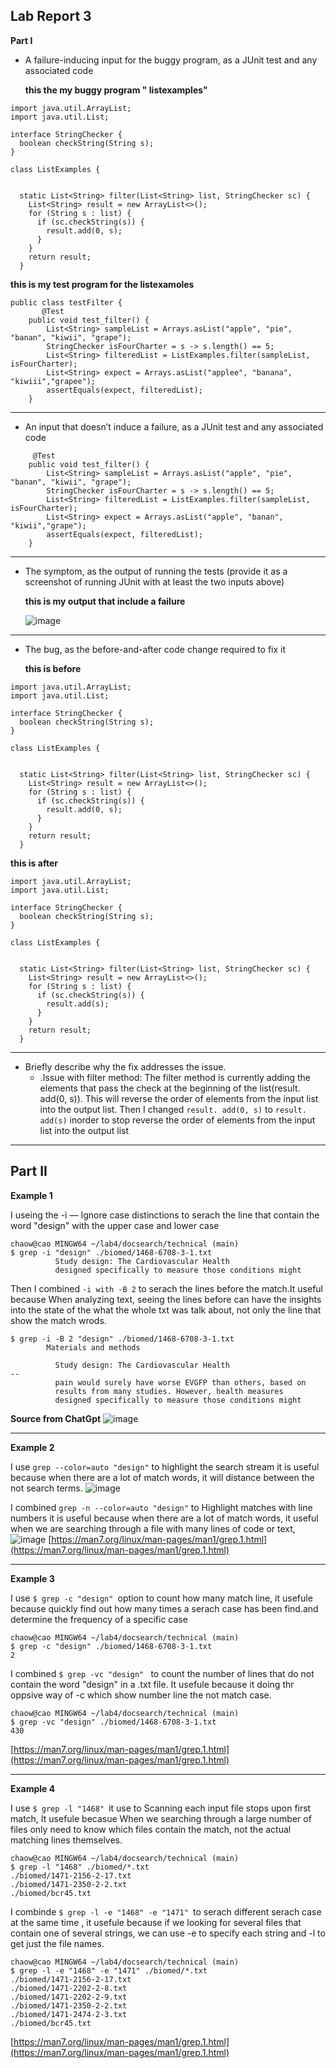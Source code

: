 ## Lab Report 3

**Part I**
* A failure-inducing input for the buggy program, as a JUnit test and any associated code

  **this the my buggy program " listexamples"**

```
import java.util.ArrayList;
import java.util.List;

interface StringChecker {
  boolean checkString(String s);
}

class ListExamples {


  static List<String> filter(List<String> list, StringChecker sc) {
    List<String> result = new ArrayList<>();
    for (String s : list) {
      if (sc.checkString(s)) {
        result.add(0, s);
      }
    }
    return result;
  }
```

  **this is my test program for the listexamoles**

```
public class testFilter {
       @Test
    public void test_filter() {
        List<String> sampleList = Arrays.asList("apple", "pie", "banan", "kiwii", "grape");
        StringChecker isFourCharter = s -> s.length() == 5;
        List<String> filteredList = ListExamples.filter(sampleList, isFourCharter);
        List<String> expect = Arrays.asList("applee", "banana", "kiwiii","grapee");
        assertEquals(expect, filteredList);
    }
```
---
* An input that doesn’t induce a failure, as a JUnit test and any associated code

```
     @Test
    public void test_filter() {
        List<String> sampleList = Arrays.asList("apple", "pie", "banan", "kiwii", "grape");
        StringChecker isFourCharter = s -> s.length() == 5;
        List<String> filteredList = ListExamples.filter(sampleList, isFourCharter);
        List<String> expect = Arrays.asList("apple", "banan", "kiwii","grape");
        assertEquals(expect, filteredList);
    }
```

---
* The symptom, as the output of running the tests (provide it as a screenshot of running JUnit with at least the two inputs above)

  **this is my output that include a failure**

  ![image](cse15l_week1_report/output33.png)

---

* The bug, as the before-and-after code change required to fix it

  **this is before**

```
import java.util.ArrayList;
import java.util.List;

interface StringChecker {
  boolean checkString(String s);
}

class ListExamples {


  static List<String> filter(List<String> list, StringChecker sc) {
    List<String> result = new ArrayList<>();
    for (String s : list) {
      if (sc.checkString(s)) {
        result.add(0, s);
      }
    }
    return result;
  }
```
  
  **this is after**
```
import java.util.ArrayList;
import java.util.List;

interface StringChecker {
  boolean checkString(String s);
}

class ListExamples {


  static List<String> filter(List<String> list, StringChecker sc) {
    List<String> result = new ArrayList<>();
    for (String s : list) {
      if (sc.checkString(s)) {
        result.add(s);
      }
    }
    return result;
  }
```

---
* Briefly describe why the fix addresses the issue.
  * .Issue with filter method: The filter method is currently adding the elements that pass the check at the
    beginning of the list(result. add(0, s)). This will reverse the order of elements from the input
    list into the output list. Then I changed `result. add(0, s)` to `result. add(s)` inorder to stop reverse the
    order of elements from the input list into the output list

---
## Part II
**Example 1**

I useing the -i — Ignore case distinctions to serach the line that contain the word "design" with the upper 
case and lower case

```
chaow@cao MINGW64 ~/lab4/docsearch/technical (main)
$ grep -i "design" ./biomed/1468-6708-3-1.txt
          Study design: The Cardiovascular Health
          designed specifically to measure those conditions might

```
Then I combined `-i with -B 2` to serach the lines before the match.It useful because When analyzing text, 
seeing the lines before can have the insights into the state of the what the whole txt was talk about, not 
only the line that show the match wrods.

```
$ grep -i -B 2 "design" ./biomed/1468-6708-3-1.txt
        Materials and methods

          Study design: The Cardiovascular Health
--
          pain would surely have worse EVGFP than others, based on
          results from many studies. However, health measures
          designed specifically to measure those conditions might
```
**Source from ChatGpt**
![image](cse15l_week1_report/chatsource.png)

---
**Example 2**

I use `grep --color=auto "design"` to highlight the search stream it is useful because when there 
are a lot of match words, it will distance between the not search terms.
![image](cse15l_week1_report/color1.png)


I combined `grep -n --color=auto "design"` to Highlight matches with line numbers  it is useful 
because when there are a lot of match words, it useful when we are searching through a file with 
many lines of code or text, 
![image](cse15l_week1_report/color2.png)
[https://man7.org/linux/man-pages/man1/grep.1.html](https://man7.org/linux/man-pages/man1/grep.1.html)


---
**Example 3**

I use `$ grep -c "design" `option to count how many match line, it usefule because quickly find out how many times a serach 
case has been find.and determine the frequency of a specific case
```
chaow@cao MINGW64 ~/lab4/docsearch/technical (main)
$ grep -c "design" ./biomed/1468-6708-3-1.txt
2
```
I combined `$ grep -vc "design" ` to count the number of lines that do not contain the word "design" in a .txt file.
It usefule because it doing thr oppsive way of -c which show number line the not match case.
```
chaow@cao MINGW64 ~/lab4/docsearch/technical (main)
$ grep -vc "design" ./biomed/1468-6708-3-1.txt
430
```
[https://man7.org/linux/man-pages/man1/grep.1.html](https://man7.org/linux/man-pages/man1/grep.1.html)

---
**Example 4**

I use `$ grep -l "1468" `it use to Scanning each input file stops upon first match, It usefule becasue 
When we searching through a large number of files  only need to know which files contain the match, 
not the actual matching lines themselves.
```
chaow@cao MINGW64 ~/lab4/docsearch/technical (main)
$ grep -l "1468" ./biomed/*.txt
./biomed/1471-2156-2-17.txt
./biomed/1471-2350-2-2.txt
./biomed/bcr45.txt
```

I combinde `$ grep -l -e "1468" -e "1471" `to serach different serach case at the same time , it usefule because 
if we looking for several files that contain one of several strings, we can use -e to specify each string and 
-l to get just the file names.
```
chaow@cao MINGW64 ~/lab4/docsearch/technical (main)
$ grep -l -e "1468" -e "1471" ./biomed/*.txt
./biomed/1471-2156-2-17.txt
./biomed/1471-2202-2-8.txt
./biomed/1471-2202-2-9.txt
./biomed/1471-2350-2-2.txt
./biomed/1471-2474-2-3.txt
./biomed/bcr45.txt
```
[https://man7.org/linux/man-pages/man1/grep.1.html](https://man7.org/linux/man-pages/man1/grep.1.html)
